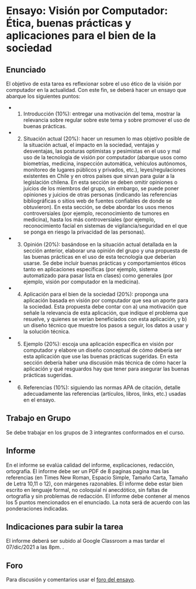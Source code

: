 # Ensayo: Visión por Computador: Ética, buenas prácticas y aplicaciones para el bien de la sociedad

## Enunciado
El objetivo de esta tarea es reflexionar sobre el uso ético de la visión por computador en la actualidad. Con este fin, se deberá hacer un ensayo que abarque los siguientes puntos:

- 1. Introducción (10%): entregar una motivación del tema, mostrar la relevancia sobre regular sobre este tema y sobre promover el uso de buenas prácticas.
- 2. Situación actual (20%): hacer un resumen lo mas objetivo posible de la situación actual, el impacto en la sociedad, ventajas y desventajas, las posturas optimistas y pesimistas en el uso y mal uso de la tecnología de visión por computador (abarque usos como biometrías, medicina, inspección automática, vehículos autónomos, monitoreo de lugares públicos y privados, etc.), leyes/regulaciones existentes en Chile y en otros países que sirvan para guiar a la legislación chilena. En esta sección se deben omitir opiniones o juicios de los miembros del grupo, sin embargo, se puede poner opiniones y juicios de otras personas (indicando las referencias bibliográficas o sitios web de fuentes confiables de donde se obtuvieron). En esta sección, se debe abordar los usos menos controversiales (por ejemplo, reconocimiento de tumores en medicina), hasta los más controversiales (por ejemplo, reconocimiento facial en sistemas de vigilancia/seguridad en el que se ponga en riesgo la privacidad de las personas). 
- 3. Opinión (20%): basándose en la situación actual detallada en la sección anterior, elaborar una opinión del grupo y una propuesta de las buenas prácticas en el uso de esta tecnología que deberían usarse. Se debe incluir buenas prácticas y comportamientos éticos tanto en aplicaciones específicas (por ejemplo, sistema automatizado para pasar lista en clases) como generales (por ejemplo, visión por computador en la medicina).
- 4. Aplicación para el bien de la sociedad (20%): proponga una aplicación basada en visión por computador que sea un aporte para la sociedad. Esta propuesta debe contar con a) una motivación que señale la relevancia de esta aplicación, que indique el problema que resuelve, y quienes se verían beneficiados con esta aplicación, y b) un diseño técnico que muestre los pasos a seguir, los datos a usar y la solución técnica.
- 5. Ejemplo (20%): escoja una aplicación específica en visión por computador y elabore un diseño conceptual de cómo debería ser esta aplicación que use las buenas prácticas sugeridas. En esta sección debería haber una discusión más técnica de cómo hacer la aplicación y qué resguardos hay que tener para asegurar las buenas prácticas sugeridas. 
- 6. Referencias (10%): siguiendo las normas APA de citación, detalle adecuadamente las referencias (artículos, libros, links, etc.) usadas en el ensayo. 

## Trabajo en Grupo
Se debe trabajar en los grupos de 3 integrantes conformados en el curso.

## Informe
En el informe se evalúa calidad del informe, explicaciones, redacción, ortografía. El informe debe ser un PDF de 8 paginas pagina mas las referencias (en Times New Roman, Espacio Simple, Tamaño Carta, Tamaño de Letra 10,11 o 12), con márgenes razonables. El informe debe estar bien escrito en lenguaje formal, no coloquial ni anecdótico, sin faltas de ortografía y sin problemas de redacción. El informe debe contener al menos los 5 puntos mencionados en el enunciado. La nota será de acuerdo con las ponderaciones indicadas.

## Indicaciones para subir la tarea
El informe deberá ser subido al Google Classroom a mas tardar el 07/dic/2021 a las 8pm.
.  

## Foro
Para discusión y comentarios usar el [foro del ensayo](https://github.com/domingomery/vision/issues/6).
